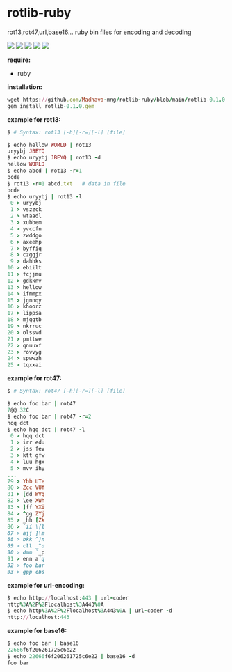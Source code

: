 # rotlib-ruby
rot13,rot47,url,base16... ruby bin files for encoding and decoding

![](https://img.shields.io/gem/v/rotlib)
![](https://img.shields.io/gem/dt/rotlib)
![](https://img.shields.io/gem/rt/rotlib)
![](https://img.shields.io/gem/dtv/rotlib)
![](https://img.shields.io/github/license/Madhava-mng/rotlib-ruby)


**require:**
* ruby

**installation:**

```ruby
wget https://github.com/Madhava-mng/rotlib-ruby/blob/main/rotlib-0.1.0.gem?raw=true -O rotlib-0.1.0.gem
gem install rotlib-0.1.0.gem
```


**example for rot13:**
```ruby
$ # Syntax: rot13 [-h][-r=][-l] [file]

$ echo hellow WORLD | rot13
uryybj JBEYQ
$ echo uryybj JBEYQ | rot13 -d
hellow WORLD
$ echo abcd | rot13 -r=1
bcde
$ rot13 -r=1 abcd.txt   # data in file
bcde
$ echo uryybj | rot13 -l
 0 > uryybj
 1 > vszzck
 2 > wtaadl
 3 > xubbem
 4 > yvccfn
 5 > zwddgo
 6 > axeehp
 7 > byffiq
 8 > czggjr
 9 > dahhks
10 > ebiilt
11 > fcjjmu
12 > gdkknv
13 > hellow
14 > ifmmpx
15 > jgnnqy
16 > khoorz
17 > lippsa
18 > mjqqtb
19 > nkrruc
20 > olssvd
21 > pmttwe
22 > qnuuxf
23 > rovvyg
24 > spwwzh
25 > tqxxai
```

**example for rot47:**

```ruby
$ # Syntax: rot47 [-h][-r=][-l] [file]

$ echo foo bar | rot47
7@@ 32C
$ echo foo bar | rot47 -r=2
hqq dct
$ echo hqq dct | rot47 -l
 0 > hqq dct
 1 > irr edu
 2 > jss fev
 3 > ktt gfw
 4 > luu hgx
 5 > mvv ihy
...
79 > Ybb UTe
80 > Zcc VUf
81 > [dd WVg
82 > \ee XWh
83 > ]ff YXi
84 > ^gg ZYj
85 > _hh [Zk
86 > `ii \[l
87 > ajj ]\m
88 > bkk ^]n
89 > cll _^o
90 > dmm `_p
91 > enn a`q
92 > foo bar
93 > gpp cbs
```

**example for url-encoding:**

```ruby
$ echo http://localhost:443 | url-coder
http%3A%2F%2Flocalhost%3A443%0A
$ echo http%3A%2F%2Flocalhost%3A443%0A | url-coder -d
http://localhost:443
```

**example for base16:**

```ruby
$ echo foo bar | base16
22666f6f206261725c6e22
$ echo 22666f6f206261725c6e22 | base16 -d
foo bar
```


